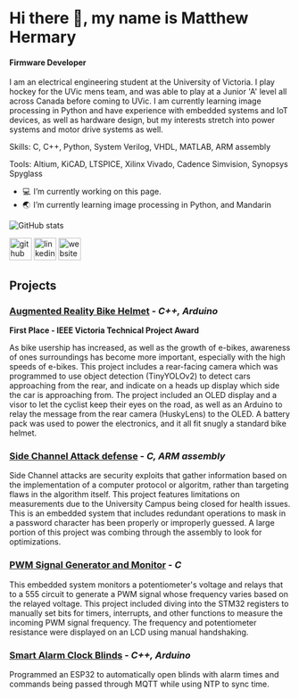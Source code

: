 # Hi there 👋, my name is Matthew Hermary
#### Firmware Developer

I am an electrical engineering student at the University of Victoria. I play hockey for the UVic mens team, and was able to play at a Junior 'A' level all across Canada before coming to UVic. 
I am currently learning image processing in Python and have experience with embedded systems and IoT devices, as well as hardware design, but my interests stretch into power systems and motor drive systems as well.

Skills: C, C++, Python, System Verilog, VHDL, MATLAB, ARM assembly

Tools: Altium, KiCAD, LTSPICE, Xilinx Vivado, Cadence Simvision, Synopsys Spyglass

- 💻  I’m currently working on this page. 
- 🌏  I’m currently learning image processing in Python, and Mandarin 

![GitHub stats](https://github-readme-stats.vercel.app/api?username=mhermary&show_icons=true)  

[<img src='https://cdn.jsdelivr.net/npm/simple-icons@3.0.1/icons/github.svg' alt='github' height='40'>](https://github.com/mhermary)  [<img src='https://cdn.jsdelivr.net/npm/simple-icons@3.0.1/icons/linkedin.svg' alt='linkedin' height='40'>](https://www.linkedin.com/in/hermary/)  [<img src='https://cdn.jsdelivr.net/npm/simple-icons@3.0.1/icons/icloud.svg' alt='website' height='40'>](mhermary.github.io)  

## Projects
### [Augmented Reality Bike Helmet](https://brandenjvoss.github.io/AR_bike_helmet/) - *C++, Arduino*
**First Place - IEEE Victoria Technical Project Award**

As bike usership has increased, as well as the growth of e-bikes, awareness of ones surroundings has become more important, especially with the high speeds of e-bikes.
This project includes a rear-facing camera which was programmed to use object detection (TinyYOLOv2) to detect cars approaching from the rear, and indicate on a heads up display which side the car is approaching from. The project included an OLED display and a visor to let the cyclist keep their eyes on the road, as well as an Arduino to relay the message from the rear camera (HuskyLens) to the OLED. A battery pack was used to power the electronics, and it all fit snugly a standard bike helmet.

### [Side Channel Attack defense](https://github.com/mhermary/Side-channel-attack) - *C, ARM assembly*
Side Channel attacks are security exploits that gather information based on the implementation of a computer protocol or algoritm, rather than targeting flaws in the algorithm itself. This project features limitations on measurements due to the University Campus being closed for health issues.
This is an embedded system that includes redundant operations to mask in a password character has been properly or improperly guessed. A large portion of this project was combing through the assembly to look for optimizations. 


### [PWM Signal Generator and Monitor](https://github.com/mhermary/pot_monitor_PWM_signal_generator) - *C*
This embedded system monitors a potentiometer's voltage and relays that to a 555 circuit to generate a PWM signal whose frequency varies based on the relayed voltage.
This project included diving into the STM32 registers to manually set bits for timers, interrupts, and other functions to measure the incoming PWM signal frequency.
The frequency and potentiometer resistance were displayed on an LCD using manual handshaking.

### [Smart Alarm Clock Blinds](https://github.com/mhermary/Alarm_clock_blinds) - *C++, Arduino*
Programmed an ESP32 to automatically open blinds with alarm times and commands being passed through MQTT while using NTP to sync time.
